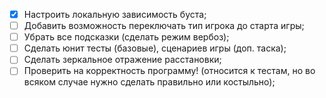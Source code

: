 - [x] Настроить локальную зависимость буста;
- [ ] Добавить возможность переключать тип игрока до старта игры;
- [ ] Убрать все подсказки (сделать режим вербоз);
- [ ] Сделать юнит тесты (базовые), сценариев игры (доп. таска);
- [ ] Сделать зеркальное отражение расстановки;
- [ ] Проверить на корректность программу! (относится к тестам, но во всяком случае нужно сделать правильно или костыльно);